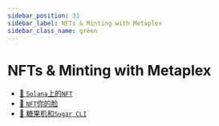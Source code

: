 ```yaml
---
sidebar_position: 33
sidebar_label: NFTs & Minting with Metaplex
sidebar_class_name: green
---
```


# NFTs & Minting with Metaplex

- [🎨 `Solana`上的`NFT`](./nfts-one-solana/README.md)
- [🤨 `NFT`你的脸](./nft-your-face/README.md)
- [🍭 糖果机和`Sugar CLI`](./candy-machine-and-the-sugar-cli/README.md)
